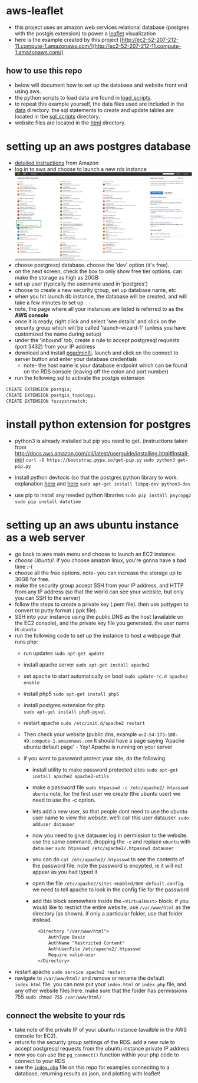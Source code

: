 # aws-leaflet
+ this project uses an amazon web services relational database (postgres with the postgis extension) to power a [leaflet](http://leafletjs.com/) visualization 
+ here is the example created by this project [http://ec2-52-207-212-11.compute-1.amazonaws.com/](http://ec2-52-207-212-11.compute-1.amazonaws.com/)


## how to use this repo
+ below will document how to set up the database and website front end using aws. 
+ the python scripts to load data are found in [load_scripts](https://github.com/ampetr/aws-leaflet/tree/master/load_scripts). 
+ to repeat this example yourself, the data files used are included in the [data](https://github.com/ampetr/aws-leaflet/tree/master/data) directory. the sql statements to create and update tables are located in tbe [sql_scripts](https://github.com/ampetr/aws-leaflet/tree/master/sql_scripts) directory.
+ website files are located in the [html](https://github.com/ampetr/aws-leaflet/tree/master/html) directory. 

# setting up an aws postgres database
+ [detailed instructions](https://console.aws.amazon.com/rds/home?region=us-east-1) from Amazon
+ log in to aws and choose to launch a new rds instance
![aws rds](https://raw.githubusercontent.com/ampetr/aws-leaflet/master/tutorial/aws-rds.png)
+ choose postgresql database. choose the 'dev' option (it's free). 
+ on the next screen, check the box to only show free tier options. can make the storage as high as 20GB
+ set up user (typically the username used in 'postgres')
+ choose to create a new security group, set up database name, etc
+ when you hit launch db instance, the database will be created, and will take a few minutes to set up
+ note, the page where all your instances are listed is referred to as the **AWS console**
+ once it is ready, right click and select 'see details' and click on the security group which will be called 'launch-wizard-1' (unless you have customized the name during setup)
+ under the 'inbound' tab, create a rule to accept postgresql requests (port 5432) from your IP address
+ download and install [pgadminIII](http://www.pgadmin.org/). launch and click on the connect to server button and enter your database credentials
  + note- the host name is your database endpoint which can be found on the RDS console (leaving off the colon and port number) 
+ run the following sql to activate the postgis extension
```
CREATE EXTENSION postgis;
CREATE EXTENSION postgis_topology;
CREATE EXTENSION fuzzystrmatch;
```
  
# install python extension for postgres
+ python3 is already installed but pip you need to get. (instructions taken from http://docs.aws.amazon.com/cli/latest/userguide/installing.html#install-pip) 
`curl -O https://bootstrap.pypa.io/get-pip.py`
`sudo python3 get-pip.py`

+ install python devtools (so that the postgres python library to work. explanation [here](https://web.archive.org/web/20110305033324/http://goshawknest.wordpress.com/2011/02/16/how-to-install-psycopg2-under-virtualenv/) 
and [here](http://stackoverflow.com/questions/11618898/pg-config-executable-not-found)
`sudo apt-get install libpq-dev python3-dev`

+ use pip to install any needed python libraries
`sudo pip install psycopg2`
`sudo pip install datetime`

# setting up an aws ubuntu instance as a web server
+ go back to aws main menu and choose to launch an EC2 instance. 
+ *choose Ubuntu!*. if you choose amazon linux, you're gonna have a bad time :-(
+ choose all the free options. note- you can increase the storage up to 30GB for free. 
+ make the security group accept SSH from your IP address, and HTTP from any IP address (so that the world can see your website, but only you can SSH to the server)
+ follow the steps to create a private key (.pem file). then use puttygen to convert to putty format (.ppk file). 
+ SSH into your instance using the public DNS as the host (available on the EC2 console), and the private key file you generated. the user name is `ubuntu`
+ run the following code to set up the instance to host a webpage that runs php:
	- run updates 
	`sudo apt-get update` 
	
	- install apache server 
	`sudo apt-get install apache2`

	- set apache to start automatically on boot 
	`sudo update-rc.d apache2 enable`
	
	- install php5 
	`sudo apt-get install php5`
	
	- install postgres extension for php  
	`sudo apt-get install php5-pgsql`
	
	- restart apache 
	`sudo /etc/init.d/apache2 restart`
	
	- Then check your website (public dns, example `ec2-54-173-188-49.compute-1.amazonaws.com`
	It should have a page saying 'Apache ubuntu default page' - Yay! Apache is running on your server 
	
	- if you want to password protect your site, do the following 
		- install utility to make password protected sites 
		`sudo apt-get install apache2 apache2-utils`
		
		- make a password file 
		`sudo htpasswd -c /etc/apache2/.htpasswd ubuntu` 
		note, for the first user we create (the ubuntu user) we need to use the -c option. 
		
		- lets add a new user, so that people dont need to use the ubuntu user name to view the website. we'll call this user datauser. 
		`sudo adduser datauser` 
		
		- now you need to give datauser log in permission to the website. use the same command, dropping the `-c` and replace `ubuntu` with `datauser`
		`sudo htpasswd /etc/apache2/.htpasswd datauser` 
		
		- you can do 
		`cat /etc/apache2/.htpasswd`
		to see the contents of the password file. note the password is encypted, ie it will not appear as you had typed it  
		
		- open the file `/etc/apache2/sites-enabled/000-default.config`. we need to tell apache to look in the config file for the password 
		- add this block somewhere inside the `<VirtualHost>` block. if you would like to restrict the entire website, use `/var/www/html` as the directory (as shown). if only a particular folder, use that folder instead.
``` 
		    <Directory "/var/www/html">
		        AuthType Basic
		        AuthName "Restricted Content"
		        AuthUserFile /etc/apache2/.htpasswd
		        Require valid-user
		    </Directory>
```
		
+ restart apache 
`sudo service apache2 restart `
+ navigate to `/var/www/html/` and remove or rename the default `index.html` file. you can now put your `index.html` or `index.php` file, and any other website files here. make sure that the folder has permissions 755 `sudo chmod 755 /var/www/html/`

## connect the website to your rds
+ take note of the private IP of your ubuntu instance (availble in the AWS console for EC2).
+ return to the security group settings of the RDS. add a new rule to accept postgresql requests from the ubuntu instance private IP address
+ now you can use the `pg_connect()` function within your php code to connect to your RDS
+ see the [`index.php`](https://github.com/ampetr/aws-leaflet/blob/master/www/index.php) file on this repo for examples connecting to a database, returning results as json, and plotting with leaflet!
